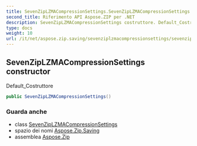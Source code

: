 ```yaml
---
title: SevenZipLZMACompressionSettings.SevenZipLZMACompressionSettings
second_title: Riferimento API Aspose.ZIP per .NET
description: SevenZipLZMACompressionSettings costruttore. Default_Costruttore
type: docs
weight: 10
url: /it/net/aspose.zip.saving/sevenziplzmacompressionsettings/sevenziplzmacompressionsettings/
---
```

## SevenZipLZMACompressionSettings constructor

Default_Costruttore

```csharp
public SevenZipLZMACompressionSettings()
```

### Guarda anche

* class [SevenZipLZMACompressionSettings](../)
* spazio dei nomi [Aspose.Zip.Saving](../../sevenziplzmacompressionsettings/)
* assemblea [Aspose.Zip](../../../)


